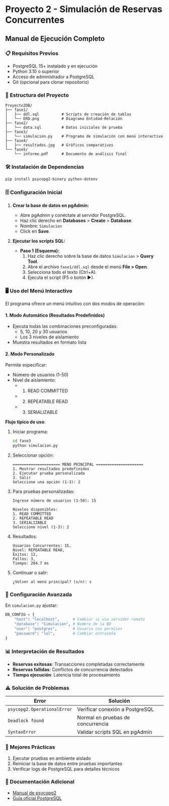 # Proyecto 2 - Simulación de Reservas Concurrentes

## Manual de Ejecución Completo

### 📋 Requisitos Previos
- PostgreSQL 15+ instalado y en ejecución
- Python 3.10 o superior
- Acceso de administrador a PostgreSQL
- Git (opcional para clonar repositorio)

### 📂 Estructura del Proyecto
```
Proyecto2DB/
├── fase1/
│   ├── ddl.sql          # Scripts de creación de tablas
│   └── ERD.png          # Diagrama Entidad-Relación
├── fase2/
│   └── data.sql         # Datos iniciales de prueba
├── fase3/
│   └── simulacion.py    # Programa de simulación con menú interactivo
├── fase4/
│   ├── resultados.jpg   # Gráficos comparativos
└── fase5/
    └── informe.pdf      # Documento de análisis final
```

### 🛠 Instalación de Dependencias
```bash
pip install psycopg2-binary python-dotenv
```

### 🗄 Configuración Inicial
1. **Crear la base de datos en pgAdmin:**
   - Abre pgAdmin y conéctate al servidor PostgreSQL.
   - Haz clic derecho en **Databases** > **Create** > **Database**.
   - Nombre: `Simulacion`
   - Click en **Save**.

2. **Ejecutar los scripts SQL:**
   - **Paso 1 (Esquema):**
     1. Haz clic derecho sobre la base de datos `Simulacion` > **Query Tool**.
     2. Abre el archivo `fase1/ddl.sql` desde el menú **File > Open**.
     3. Selecciona todo el texto (Ctrl+A).
     4. Ejecuta el script (F5 o botón ▶).

### 🖥️ Uso del Menú Interactivo
El programa ofrece un menú intuitivo con dos modos de operación:

#### 1. Modo Automático (Resultados Predefinidos)
- Ejecuta todas las combinaciones preconfiguradas:
  - 5, 10, 20 y 30 usuarios
  - Los 3 niveles de aislamiento
- Muestra resultados en formato lista

#### 2. Modo Personalizado
Permite especificar:
- Número de usuarios (1-50)
- Nivel de aislamiento:
  - 1. READ COMMITTED
  - 2. REPEATABLE READ
  - 3. SERIALIZABLE

**Flujo típico de uso**:
1. Iniciar programa:
   ```bash
   cd fase3
   python simulacion.py
   ```

2. Seleccionar opción:
   ```
   ===================== MENÚ PRINCIPAL =====================
   1. Mostrar resultados predefinidos
   2. Ejecutar prueba personalizada
   3. Salir
   Seleccione una opción (1-3): 2
   ```

3. Para pruebas personalizadas:
   ```
   Ingrese número de usuarios (1-50): 15
   
   Niveles disponibles:
   1. READ COMMITTED
   2. REPEATABLE READ
   3. SERIALIZABLE
   Seleccione nivel (1-3): 2
   ```

4. Resultados:
   ```
   Usuarios Concurrentes: 15, 
   Nivel: REPEATABLE READ, 
   Éxitos: 12, 
   Fallos: 3, 
   Tiempo: 284.7 ms
   ```

5. Continuar o salir:
   ```
   ¿Volver al menú principal? (s/n): s
   ```

### 🔧 Configuración Avanzada
En `simulacion.py` ajustar:
```python
DB_CONFIG = {
    "host": "localhost",      # Cambiar si usa servidor remoto
    "database": "Simulacion", # Nombre de la BD
    "user": "postgres",       # Usuario con permisos
    "password": "lol",        # Cambiar ontraseña
}
```

### 📊 Interpretación de Resultados
- **Reservas exitosas**: Transacciones completadas correctamente
- **Reservas fallidas**: Conflictos de concurrencia detectados
- **Tiempo ejecución**: Latencia total de procesamiento

### ⚠ Solución de Problemas
| Error | Solución |
|-------|----------|
| `psycopg2.OperationalError` | Verificar conexión a PostgreSQL |
| `Deadlock found` | Normal en pruebas de concurrencia |
| `SyntaxError` | Validar scripts SQL en pgAdmin |

### 📌 Mejores Prácticas
1. Ejecutar pruebas en ambiente aislado
2. Reiniciar la base de datos entre pruebas importantes
3. Verificar logs de PostgreSQL para detalles técnicos

### 📄 Documentación Adicional
- [Manual de psycopg2](https://www.psycopg.org/docs/usage.html)
- [Guía oficial PostgreSQL](https://www.postgresql.org/docs/15/tutorial-transactions.html)
``` 
